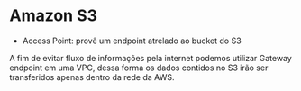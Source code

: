 # Amazon S3

- Access Point: provê um endpoint atrelado ao bucket do S3

A fim de evitar fluxo de informações pela internet podemos utilizar Gateway endpoint em uma VPC, dessa forma os dados contidos no S3 irão ser transferidos apenas dentro da rede da AWS.